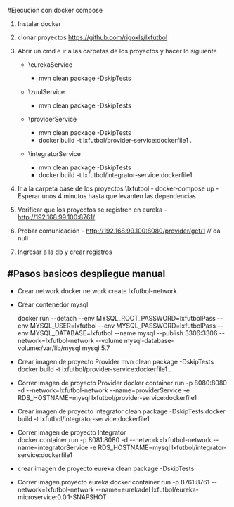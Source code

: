 #Ejecución con docker compose
1) Instalar docker 

 

2) clonar proyectos https://github.com/rigoxls/lxfutbol

 

3) Abrir un cmd e ir a las carpetas de los proyectos y hacer lo siguiente 

 

    - \eurekaService
        - mvn clean package -DskipTests        
        
    - \zuulService
        - mvn clean package -DskipTests    
        
    - \providerService
        - mvn clean package -DskipTests    
        - docker build -t lxfutbol/provider-service:dockerfile1 .        
    
    - \integratorService
        - mvn clean package -DskipTests    
        - docker build -t lxfutbol/integrator-service:dockerfile1 .    
        
4) Ir a la carpeta base de los proyectos \lxfutbol
        - docker-compose up
        - Esperar unos 4 minutos hasta que levanten las dependencias

 

5) Verificar que los proyectos se registren en eureka 
        - http://192.168.99.100:8761/

 

6) Probar comunicación 
        - http://192.168.99.100:8080/provider/get/1 // da null

 

7) Ingresar a la db y crear registros 


#Pasos basicos despliegue manual
-------------------------------------------
- Crear network 
	docker network create lxfutbol-network

- Crear contenedor mysql

	docker run --detach --env MYSQL_ROOT_PASSWORD=lxfutbolPass --env MYSQL_USER=lxfutbol --env MYSQL_PASSWORD=lxfutbolPass --env MYSQL_DATABASE=lxfutbol --name mysql --publish 3306:3306 --network=lxfutbol-network --volume mysql-database-volume:/var/lib/mysql mysql:5.7
	
- Crear imagen de proyecto Provider
	mvn clean package -DskipTests
	docker build -t lxfutbol/provider-service:dockerfile1 .
	
- Correr imagen de proyecto	Provider
	docker container run -p 8080:8080 -d --network=lxfutbol-network --name=providerService -e RDS_HOSTNAME=mysql lxfutbol/provider-service:dockerfile1
	
- Crear imagen de proyecto Integrator
	clean package -DskipTests
	docker build -t lxfutbol/integrator-service:dockerfile1 .	
			
- Correr imagen de proyecto	Integrator		
	docker container run -p 8081:8080 -d --network=lxfutbol-network --name=integratorService  -e RDS_HOSTNAME=mysql lxfutbol/integrator-service:dockerfile1
	
- crear imagen de proyecto eureka 
	clean package -DskipTests	
	
- Correr imagen proyecto eureka	
	docker container run -p 8761:8761 --network=lxfutbol-network --name=eurekadel lxfutbol/eureka-microservice:0.0.1-SNAPSHOT
